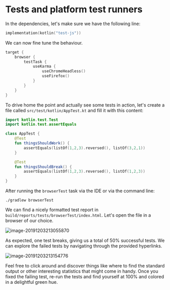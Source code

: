 # Tests and platform test runners 
In the dependencies, let's make sure we have the following line:

```kotlin
implementation(kotlin("test-js"))
```

We can now fine tune the behaviour.

```kotlin
target {
    browser {
        testTask {
            useKarma {
                useChromeHeadless()
                useFirefox()
            }
        }
    }
}
```

To drive home the point and actually see some tests in action, let's create a file called `src/test/kotlin/AppTest.kt` and fill it with this content:

```kotlin
import kotlin.test.Test
import kotlin.test.assertEquals

class AppTest {
    @Test
    fun thingsShouldWork() {
        assertEquals(listOf(1,2,3).reversed(), listOf(3,2,1))
    }

    @Test
    fun thingsShouldBreak() {
        assertEquals(listOf(1,2,3).reversed(), listOf(1,2,3))
    }
}
```

After running the `browserTest` task via the IDE or via the command line:

```./gradlew browserTest```

We can find a nicely formatted test report in `build/reports/tests/browserTest/index.html`. Let's open the file in a browser of our choice.

![image-20191203213055870](./assets/image-20191203213055870.png)

As expected, one test breaks, giving us a total of 50% successful tests. We can explore the failed tests by navigating through the provided hyperlinks.

![image-20191203213154776](./assets/image-20191203213154776.png)

Feel free to click around and discover things like where to find the standard output or other interesting statistics that might come in handy. Once you fixed the failing test, re-run the tests and find yourself at 100% and colored in a delightful green hue.